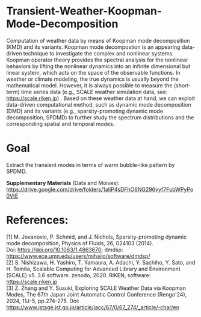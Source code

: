 # Transient-Weather-Koopman-Mode-Decomposition
Computation of weather data by means of Koopman mode decomposition (KMD) and its variants. Koopman mode decompostion is an appearing data-driven technique to investigate the complex and nonlinear systems.
Koopman operator theory provides the spectral analysis for the nonlinear behaviors by lifting the nonlinear dynamics into an infinite dimensional but linear system, which acts on the space of the observable functions.
In weather or climate modeling, the true dynamics is usually beyond the mathematical model. However, it is always possible to measure the (short-term) time series data (e.g., SCALE weather simulation data, see: https://scale.riken.jp) .
Based on these weather data at hand, we can exploit data-driven computational method, such as dynamic mode decomposition (DMD) and its variants (e.g., sparsity-promoting dynamic mode decomposition, SPDMD) to further study the spectrum distributions and the corresponding spatial and temporal modes.

# Goal
Extract the transient modes in terms of warm bubble-like pattern by SPDMD.  

**Supplementary Materials** (Data and Moives): https://drive.google.com/drive/folders/1aIjP4sDFhO6NG296vyf7FubWPyPo0VtE

# References:
[1] M. Jovanovic, P. Schmid, and J. Nichols, Sparsity-promoting dynamic mode decomposition, Physics of Fluids, 26, 024103 (2014).  
Doi: https://doi.org/10.1063/1.4863670; dmdsp: https://www.ece.umn.edu/users/mihailo/software/dmdsp/  
[2] S. Nishizawa, H. Yashiro, T. Yamaura, A. Adachi, Y. Sachiho, Y. Sato, and H. Tomita, Scalable Computing for Advanced Library and Environment (SCALE) v5. 3.6 software. 
zenodo, 2020. RIKEN, software: https://scale.riken.jp  
[3] Z. Zhang and Y. Susuki, Exploring SCALE Weather Data via Koopman Modes, The 67th Japan Joint Automatic Control Conference (Rengo'24), 2024, 11J-5, pp.274-275. 
Doi: https://www.jstage.jst.go.jp/article/jacc/67/0/67_274/_article/-char/en
